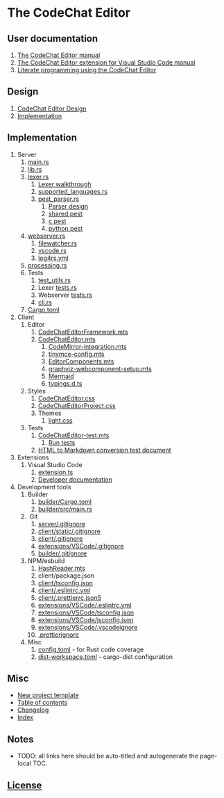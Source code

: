 The CodeChat Editor
===================

User documentation
------------------

1.  [The CodeChat Editor manual](README.md)
2.  [The CodeChat Editor extension for Visual Studio Code
    manual](extensions/VSCode/README.md)
3.  [Literate programming using the CodeChat Editor](docs/style_guide.cpp)

Design
------

1.  [CodeChat Editor Design](docs/design.md)
2.  [Implementation](docs/implementation.md)

Implementation
--------------

1.  Server
    1.  [main.rs](server/src/main.rs)
    2.  [lib.rs](server/src/lib.rs)
    3.  [lexer.rs](server/src/lexer.rs)
        1.  [Lexer walkthrough](server/src/lexer/lexer-walkthrough.md)
        2.  [supported\_languages.rs](server/src/lexer/supported_languages.rs)
        3.  [pest\_parser.rs](server/src/lexer/pest_parser.rs)
            1.  [Parser design](server/src/lexer/pest/parser_design.md)
            2.  [shared.pest](server/src/lexer/pest/shared.pest)
            3.  [c.pest](server/src/lexer/pest/c.pest)
            4.  [python.pest](server/src/lexer/pest/python.pest)
    4.  [webserver.rs](server/src/webserver.rs)
        1.  [filewatcher.rs](server/src/webserver/filewatcher.rs)
        2.  [vscode.rs](server/src/webserver/vscode.rs)
        3.  [log4rs.yml](server/log4rs.yml)
    5.  [processing.rs](server/src/processing.rs)
    6.  Tests
        1.  [test\_utils.rs](server/src/test_utils.rs)
        2.  Lexer [tests.rs](server/src/lexer/tests.rs)
        3.  Webserver [tests.rs](server/src/webserver/tests.rs)
        4.  [cli.rs](server/tests/cli.rs)
    7.  [Cargo.toml](server/Cargo.toml)
2.  Client
    1.  Editor
        1.  [CodeChatEditorFramework.mts](client/src/CodeChatEditorFramework.mts)
        2.  [CodeChatEditor.mts](client/src/CodeChatEditor.mts)
            1.  [CodeMirror-integration.mts](client/src/CodeMirror-integration.mts)
            2.  [tinymce-config.mts](client/src/tinymce-config.mts)
            3.  [EditorComponents.mts](client/src/EditorComponents.mts)
            4.  [graphviz-webcomponent-setup.mts](client/src/graphviz-webcomponent-setup.mts)
            5.  [Mermaid](client/src/wc-mermaid/developer.md)
            6.  [typings.d.ts](client/src/typings.d.ts)
    2.  Styles
        1.  [CodeChatEditor.css](client/src/css/CodeChatEditor.css)
        2.  [CodeChatEditorProject.css](client/src/css/CodeChatEditorProject.css)
        3.  Themes
            1.  [light.css](client/src/css/themes/light.css)
    3.  Tests
        1.  [CodeChatEditor-test.mts](client/src/CodeChatEditor-test.mts)
            1.  [Run tests](server/src/lib.rs?test)
        2.  [HTML to Markdown conversion test document](docs/Markdown_HTML.js)
3.  Extensions
    1.  Visual Studio Code
        1.  [extension.ts](extensions/VSCode/src/extension.ts)
        2.  [Developer documentation](extensions/VSCode/developer.md)
4.  Development tools
    1.  Builder
        1.  [builder/Cargo.toml](builder/Cargo.toml)
        2.  [builder/src/main.rs](builder/src/main.rs)
    2.   Git
        1.  [server/.gitignore](server/.gitignore)
        2.  [client/static/.gitignore](client/static/.gitignore)
        3.  [client/.gitignore](client/.gitignore)
        4.  [extensions/VSCode/.gitignore](extensions/VSCode/.gitignore)
        5.  [builder/.gitignore](builder/.gitignore)
    3.  NPM/esbuild
        1.  [HashReader.mts](client/src/HashReader.mts)
        2.  client/package.json
        3.  [client/tsconfig.json](client/tsconfig.json)
        4.  [client/.eslintrc.yml](client/.eslintrc.yml)
        5.  [client/.prettierrc.json5](client/.prettierrc.json5)
        6.  [extensions/VSCode/.eslintrc.yml](extensions/VSCode/.eslintrc.yml)
        7.  [extensions/VSCode/tsconfig.json](extensions/VSCode/tsconfig.json)
        8.  [extensions/VSCode/jsconfig.json](extensions/VSCode/jsconfig.json)
        9.  [extensions/VSCode/.vscodeignore](extensions/VSCode/.vscodeignore)
        10. [.prettierignore](.prettierignore)
    4.  Misc
        1.  [config.toml](server/.cargo/config.toml) - for Rust code coverage
        2.  [dist-workspace.toml](server/dist-workspace.toml) - cargo-dist
            configuration

Misc
----

*   <a href="new-project-template/README.md" target="_blank" rel="noopener">New
    project template</a>
*   [Table of contents](toc.md)
*   [Changelog](docs/CHANGELOG.md)
*   [Index](docs/index.md)

Notes
-----

*   <a id="auto-title"></a>TODO: all links here should be auto-titled and
    autogenerate the page-local TOC.

[License](LICENSE.md)
---------------------
